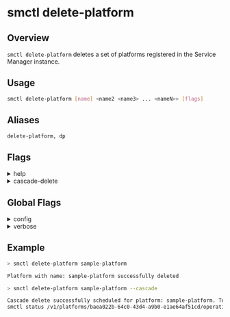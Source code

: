 # smctl delete-platform

## Overview
`smctl delete-platform` deletes a set of platforms registered in the Service Manager instance.

## Usage
```bash
smctl delete-platform [name] <name2 <name3> ... <nameN>> [flags]
```

## Aliases
```bash
delete-platform, dp 
```

## Flags
<details>
  <summary>help</summary>
  <p>
    <code>--help</code> (alias: <code>-h</code>)
  </p>
  <p>
    Help for <i>delete-platform</i> command. 
  </p>
</details>
<details>
  <summary>cascade-delete</summary>
  <p>
    <code>--cascade</code> 
  </p>
  <p>
    Cascade delete for <i>delete-platform</i> command. 
  </p>
</details>

## Global Flags
<details>
  <summary>config</summary>
  <p>
    <code>--config</code> 
  </p>
  <p>
    Set the path for the <b>smctl</b> <i>config.json</i> file (default is <i>$HOME/.sm/config.json</i>)
  </p>
</details>
<details>
  <summary>verbose</summary>
  <p>
    <code>--verbose</code> (alias: <code>-v</code>)
  </p>
  <p>
    Use verbose mode.
  </p>
</details>

## Example
```bash
> smctl delete-platform sample-platform

Platform with name: sample-platform successfully deleted
```
```bash
> smctl delete-platform sample-platform --cascade

Cascade delete successfully scheduled for platform: sample-platform. To see status of the operation use:
smctl status /v1/platforms/baea022b-64c0-43d4-a9b0-e1ae64af51cd/operations/f8ca64af-e889-4a45-ad41-f1baa2e427c2
```